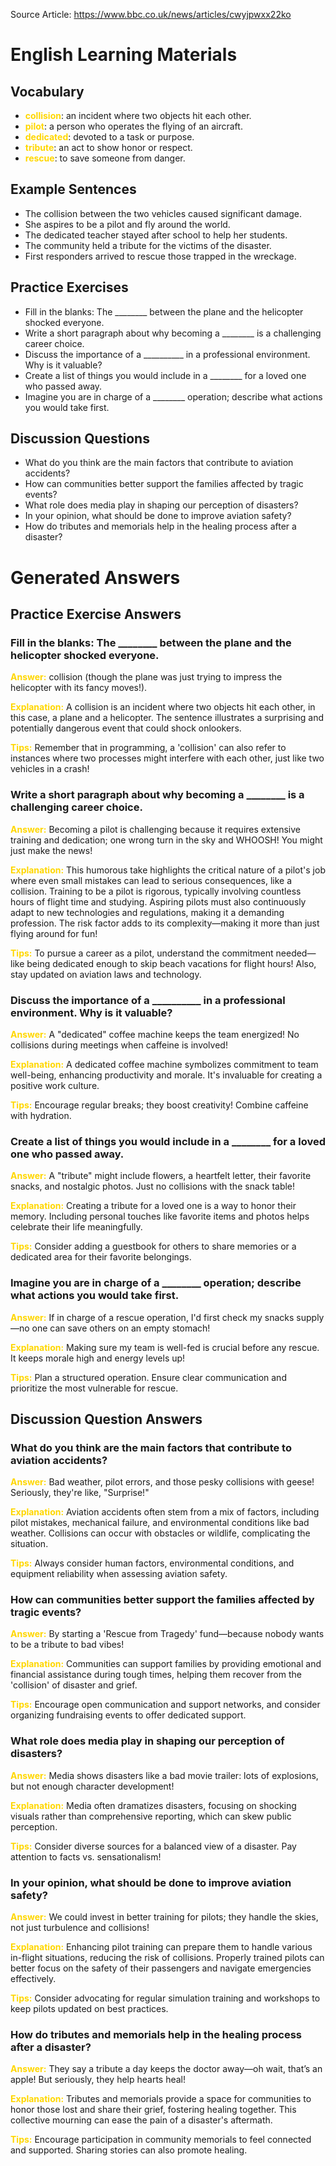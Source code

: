 Source Article: https://www.bbc.co.uk/news/articles/cwyjpwxx22ko

# English Learning Materials
## Vocabulary
- <span style="color: gold">**collision**</span>: an incident where two objects hit each other.
- <span style="color: gold">**pilot**</span>: a person who operates the flying of an aircraft.
- <span style="color: gold">**dedicated**</span>: devoted to a task or purpose.
- <span style="color: gold">**tribute**</span>: an act to show honor or respect.
- <span style="color: gold">**rescue**</span>: to save someone from danger.

## Example Sentences
- The collision between the two vehicles caused significant damage.
- She aspires to be a pilot and fly around the world.
- The dedicated teacher stayed after school to help her students.
- The community held a tribute for the victims of the disaster.
- First responders arrived to rescue those trapped in the wreckage.

## Practice Exercises
- Fill in the blanks: The ________ between the plane and the helicopter shocked everyone.
- Write a short paragraph about why becoming a ________ is a challenging career choice.
- Discuss the importance of a __________ in a professional environment. Why is it valuable?
- Create a list of things you would include in a ________ for a loved one who passed away.
- Imagine you are in charge of a ________ operation; describe what actions you would take first.

## Discussion Questions
- What do you think are the main factors that contribute to aviation accidents?
- How can communities better support the families affected by tragic events?
- What role does media play in shaping our perception of disasters?
- In your opinion, what should be done to improve aviation safety?
- How do tributes and memorials help in the healing process after a disaster?


# Generated Answers

## Practice Exercise Answers

### Fill in the blanks: The ________ between the plane and the helicopter shocked everyone.
<span style="color: gold">**Answer:**</span> collision (though the plane was just trying to impress the helicopter with its fancy moves!).

<span style="color: gold">**Explanation:**</span> A collision is an incident where two objects hit each other, in this case, a plane and a helicopter. The sentence illustrates a surprising and potentially dangerous event that could shock onlookers.

<span style="color: gold">**Tips:**</span> Remember that in programming, a 'collision' can also refer to instances where two processes might interfere with each other, just like two vehicles in a crash!

### Write a short paragraph about why becoming a ________ is a challenging career choice.
<span style="color: gold">**Answer:**</span> Becoming a pilot is challenging because it requires extensive training and dedication; one wrong turn in the sky and WHOOSH! You might just make the news!

<span style="color: gold">**Explanation:**</span> This humorous take highlights the critical nature of a pilot's job where even small mistakes can lead to serious consequences, like a collision. Training to be a pilot is rigorous, typically involving countless hours of flight time and studying. Aspiring pilots must also continuously adapt to new technologies and regulations, making it a demanding profession. The risk factor adds to its complexity—making it more than just flying around for fun!

<span style="color: gold">**Tips:**</span> To pursue a career as a pilot, understand the commitment needed—like being dedicated enough to skip beach vacations for flight hours! Also, stay updated on aviation laws and technology.

### Discuss the importance of a __________ in a professional environment. Why is it valuable?
<span style="color: gold">**Answer:**</span> A "dedicated" coffee machine keeps the team energized! No collisions during meetings when caffeine is involved!

<span style="color: gold">**Explanation:**</span> A dedicated coffee machine symbolizes commitment to team well-being, enhancing productivity and morale. It's invaluable for creating a positive work culture.

<span style="color: gold">**Tips:**</span> Encourage regular breaks; they boost creativity! Combine caffeine with hydration.

### Create a list of things you would include in a ________ for a loved one who passed away.
<span style="color: gold">**Answer:**</span> A "tribute" might include flowers, a heartfelt letter, their favorite snacks, and nostalgic photos. Just no collisions with the snack table!

<span style="color: gold">**Explanation:**</span> Creating a tribute for a loved one is a way to honor their memory. Including personal touches like favorite items and photos helps celebrate their life meaningfully.

<span style="color: gold">**Tips:**</span> Consider adding a guestbook for others to share memories or a dedicated area for their favorite belongings.

### Imagine you are in charge of a ________ operation; describe what actions you would take first.
<span style="color: gold">**Answer:**</span> If in charge of a rescue operation, I'd first check my snacks supply—no one can save others on an empty stomach!

<span style="color: gold">**Explanation:**</span> Making sure my team is well-fed is crucial before any rescue. It keeps morale high and energy levels up!

<span style="color: gold">**Tips:**</span> Plan a structured operation. Ensure clear communication and prioritize the most vulnerable for rescue.

## Discussion Question Answers

### What do you think are the main factors that contribute to aviation accidents?
<span style="color: gold">**Answer:**</span> Bad weather, pilot errors, and those pesky collisions with geese! Seriously, they're like, "Surprise!"

<span style="color: gold">**Explanation:**</span> Aviation accidents often stem from a mix of factors, including pilot mistakes, mechanical failure, and environmental conditions like bad weather. Collisions can occur with obstacles or wildlife, complicating the situation.

<span style="color: gold">**Tips:**</span> Always consider human factors, environmental conditions, and equipment reliability when assessing aviation safety.

### How can communities better support the families affected by tragic events?
<span style="color: gold">**Answer:**</span> By starting a 'Rescue from Tragedy' fund—because nobody wants to be a tribute to bad vibes!

<span style="color: gold">**Explanation:**</span> Communities can support families by providing emotional and financial assistance during tough times, helping them recover from the 'collision' of disaster and grief.

<span style="color: gold">**Tips:**</span> Encourage open communication and support networks, and consider organizing fundraising events to offer dedicated support.

### What role does media play in shaping our perception of disasters?
<span style="color: gold">**Answer:**</span> Media shows disasters like a bad movie trailer: lots of explosions, but not enough character development!

<span style="color: gold">**Explanation:**</span> Media often dramatizes disasters, focusing on shocking visuals rather than comprehensive reporting, which can skew public perception.

<span style="color: gold">**Tips:**</span> Consider diverse sources for a balanced view of a disaster. Pay attention to facts vs. sensationalism!

### In your opinion, what should be done to improve aviation safety?
<span style="color: gold">**Answer:**</span> We could invest in better training for pilots; they handle the skies, not just turbulence and collisions!

<span style="color: gold">**Explanation:**</span> Enhancing pilot training can prepare them to handle various in-flight situations, reducing the risk of collisions. Properly trained pilots can better focus on the safety of their passengers and navigate emergencies effectively.

<span style="color: gold">**Tips:**</span> Consider advocating for regular simulation training and workshops to keep pilots updated on best practices.

### How do tributes and memorials help in the healing process after a disaster?
<span style="color: gold">**Answer:**</span> They say a tribute a day keeps the doctor away—oh wait, that’s an apple! But seriously, they help hearts heal!

<span style="color: gold">**Explanation:**</span> Tributes and memorials provide a space for communities to honor those lost and share their grief, fostering healing together. This collective mourning can ease the pain of a disaster's aftermath.

<span style="color: gold">**Tips:**</span> Encourage participation in community memorials to feel connected and supported. Sharing stories can also promote healing.